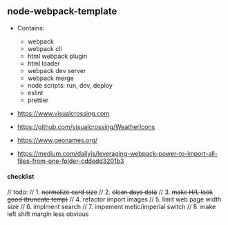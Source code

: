 ## node-webpack-template

- Contains:
  - webpack
  - webpack cli
  - html webpack plugin
  - html loader
  - webpack dev server
  - webpack merge
  - node scripts: run, dev, deploy
  - eslint
  - prettier

- https://www.visualcrossing.com
- https://github.com/visualcrossing/WeatherIcons
- https://www.geonames.org/
- https://medium.com/dailyjs/leveraging-webpack-power-to-import-all-files-from-one-folder-cddedd3201b3

#### checklist
// todo:
// 1. ~~normalize card size~~
// 2. ~~clean days data~~
// 3. ~~make H/L look good (truncate temp)~~
// 4. refactor import images
// 5. limit web page width size
// 6. implment search
// 7. impement metic/imperial switch
// 8. make left shift margin less obvious